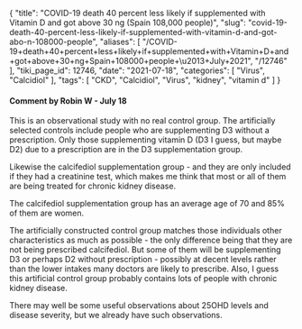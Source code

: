 {
    "title": "COVID-19 death 40 percent less likely if supplemented with Vitamin D and got above 30 ng (Spain 108,000 people)",
    "slug": "covid-19-death-40-percent-less-likely-if-supplemented-with-vitamin-d-and-got-abo-n-108000-people",
    "aliases": [
        "/COVID-19+death+40+percent+less+likely+if+supplemented+with+Vitamin+D+and+got+above+30+ng+Spain+108000+people+\u2013+July+2021",
        "/12746"
    ],
    "tiki_page_id": 12746,
    "date": "2021-07-18",
    "categories": [
        "Virus",
        "Calcidiol"
    ],
    "tags": [
        "CKD",
        "Calcidiol",
        "Virus",
        "kidney",
        "vitamin d"
    ]
}


#### Comment by Robin W - July 18

This is an observational study with no real control group.  The artificially selected controls include people who are supplementing D3 without a prescription.  Only those supplementing vitamin D (D3 I guess, but maybe D2) due to a prescription are in the D3 supplementation group.  

Likewise the calcifediol supplementation group - and they are only included if they had a creatinine test, which makes me think that most or all of them are being treated for chronic kidney disease.  

The calcifediol supplementation group has an average age of 70 and 85% of them are women.   

The artificially constructed control group matches those individuals other characteristics as much as possible - the only difference being that they are not being prescribed calcifediol.  But some of them will be supplementing D3 or perhaps D2 without prescription - possibly at decent levels rather than the lower intakes many doctors are likely to prescribe.  Also, I guess this artificial control group probably contains lots of people with chronic kidney disease.

There may well be some useful observations about 25OHD levels and disease severity, but we already have such observations.